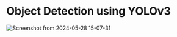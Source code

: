 # Object Detection using YOLOv3

![Screenshot from 2024-05-28 15-07-31](https://github.com/mrunmaivp/object_classification_turtlebot/assets/85056043/984934ef-a72b-4299-b0a8-452a72793d14)
